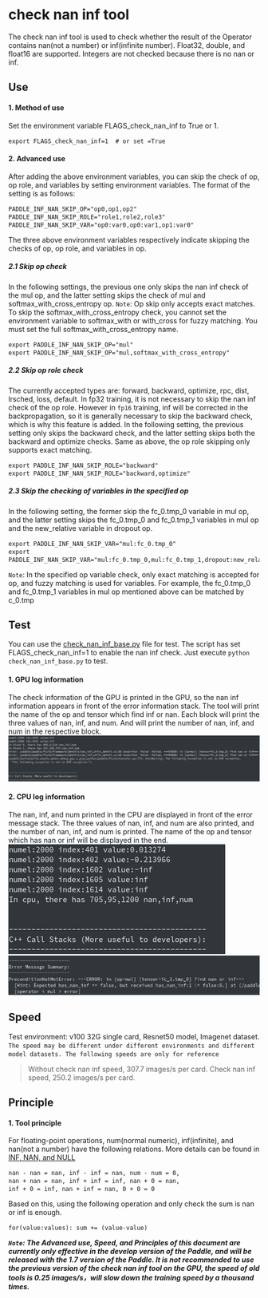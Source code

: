 # check nan inf tool

The check nan inf tool is used to check whether the result of the Operator contains nan(not a number) or inf(infinite number).
Float32, double, and float16 are supported. Integers are not checked because there is no nan or inf.

## <span id="use">Use</span>
#### 1. Method of use
Set the environment variable FLAGS_check_nan_inf to True or 1.
```
export FLAGS_check_nan_inf=1  # or set =True
```

#### 2. Advanced use
After adding the above environment variables, you can skip the check of op, op role, and variables by setting environment variables.
The format of the setting is as follows:
```
PADDLE_INF_NAN_SKIP_OP="op0,op1,op2"
PADDLE_INF_NAN_SKIP_ROLE="role1,role2,role3"
PADDLE_INF_NAN_SKIP_VAR="op0:var0,op0:var1,op1:var0"
```
The three above environment variables respectively indicate skipping the checks of op, op role, and variables in op.
##### 2.1 Skip op check
In the following settings, the previous one only skips the nan inf check of the mul op, and the latter setting skips the check of mul and softmax_with_cross_entropy op.
`Note`: Op skip only accepts exact matches. To skip the softmax_with_cross_entropy check, you cannot set the environment variable to softmax_with or with_cross for fuzzy matching.
You must set the full softmax_with_cross_entropy name.
```
export PADDLE_INF_NAN_SKIP_OP="mul"
export PADDLE_INF_NAN_SKIP_OP="mul,softmax_with_cross_entropy"
```
##### 2.2 Skip op role check
The currently accepted types are: forward, backward, optimize, rpc, dist, lrsched, loss, default.
In fp32 training, it is not necessary to skip the nan inf check of the op role.
However in `fp16` training, inf will be corrected in the backpropagation, so it is generally necessary to skip the backward check, which is why this feature is added.
In the following setting, the previous setting only skips the backward check, and the latter setting skips both the backward and optimize checks.
Same as above, the op role skipping only supports exact matching.
```
export PADDLE_INF_NAN_SKIP_ROLE="backward"
export PADDLE_INF_NAN_SKIP_ROLE="backward,optimize"
```
##### 2.3 Skip the checking of variables in the specified op
In the following setting, the former skip the fc_0.tmp_0 variable in mul op, and the latter setting skips the fc_0.tmp_0 and fc_0.tmp_1 variables in mul op and the new_relative variable in dropout op.
```
export PADDLE_INF_NAN_SKIP_VAR="mul:fc_0.tmp_0"
export PADDLE_INF_NAN_SKIP_VAR="mul:fc_0.tmp_0,mul:fc_0.tmp_1,dropout:new_relative"
```
`Note`: In the specified op variable check, only exact matching is accepted for op, and fuzzy matching is used for variables.
For example, the fc_0.tmp_0 and fc_0.tmp_1 variables in mul op mentioned above can be matched by c_0.tmp

## <span id="test">Test</span>
You can use the [check_nan_inf_base.py](https://github.com/PaddlePaddle/Paddle/tree/develop/test/legacy_test/check_nan_inf_base.py) file for test.
The script has set FLAGS_check_nan_inf=1 to enable the nan inf check. Just execute `python check_nan_inf_base.py` to test.

#### 1. GPU log information
The check information of the GPU is printed in the GPU, so the nan inf information appears in front of the error information stack.
The tool will print the name of the op and tensor which find inf or nan. Each block will print the three values of nan, inf, and num.
And will print the number of nan, inf, and num in the respective block.
![gpu_nan_inf.png](check_nan_inf_files/gpu_nan_inf.png)

#### 2. CPU log information
The nan, inf, and num printed in the CPU are displayed in front of the error message stack.
The three values of nan, inf, and num are also printed, and the number of nan, inf, and num is printed.
The name of the op and tensor which has nan or inf will be displayed in the end.
![cpu_nan_inf.png](check_nan_inf_files/cpu_nan_inf.png)
![cpu_nan_inf_op_var.png](check_nan_inf_files/cpu_nan_inf_op_var.png)

## <span id="speed">Speed</span>
Test environment: v100 32G single card, Resnet50 model, Imagenet dataset.
`The speed may be different under different environments and different model datasets. The following speeds are only for reference`
> Without check nan inf speed, 307.7 images/s per card.
Check nan inf speed, 250.2 images/s per card.

## <span id="printciple">Principle</span>
#### 1. Tool principle
For floating-point operations, num(normal numeric), inf(infinite), and nan(not a number) have the following relations.
More details can be found in [INF, NAN, and NULL](https://wiki.analytica.com/index.php?title=INF,_NAN,_and_NULL_-_Exception_values&title=INF,_NAN,_and_NULL_-_Exception_values)
```
nan - nan = nan, inf - inf = nan, num - num = 0,
nan + nan = nan, inf + inf = inf, nan + 0 = nan,
inf + 0 = inf, nan + inf = nan, 0 + 0 = 0
```
Based on this, using the following operation and only check the sum is nan or inf is enough.
```
for(value:values): sum += (value-value)
```

***`Note`: The Advanced use, Speed, and Principles of this document are currently only effective in the develop version of the Paddle, and will be released with the 1.7 version of the Paddle.
It is not recommended to use the previous version of the check nan inf tool on the GPU, the speed of old tools is 0.25 images/s，will slow down the training speed by a thousand times.***
